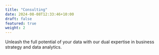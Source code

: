 ```yaml
---
title: "Consulting"
date: 2024-08-08T12:33:46+10:00
draft: false
featured: true
weight: 2
---
```


Unleash the full potential of your data with our dual expertise in business strategy and data analytics.
<!--more-->